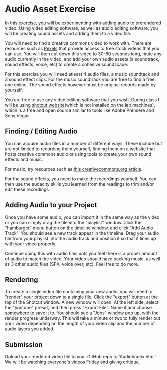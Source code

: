 # Audio Asset Exercise

In this exercise, you will be experimenting with adding audio to prerendered video. Using video editing software, as well as audio editing software, you will be creating sound assets and adding them to a video file.

You will need to find a creative commons video to work with. There are resources such as [Pexels](https://videos.pexels.com/) that provide access to free stock videos that you can use. You will then cut down this video to 30-60 seconds long, mute any audio currently in the video, and add your own audio assets (a soundtrack, sound effects, voice, etc) to create a cohesive soundscape.

For this exercise you will need atleast 4 audio files, a music soundtack and 3 sound effect clips. For the music soundtrack you are free to find a free one online. The sound effects however must be original records made by yourself.

You are free to use any video editing software that you wish. During class I will be using [shotcut website](https://shotcut.org/)(which is not installed on the lab machines), which is a free and open source similar to tools like Adobe Premiere and Sony Vegas.

## Finding / Editing Audio

You can acquire audio files in a number of different ways. These include but are not limited to recording them yourself, finding them on a website that hosts creative commons audio or using tools to create your own sound effects and music.

For music, try resources such as [this creativecommons.org article](https://creativecommons.org/about/program-areas/arts-culture/arts-culture-resources/legalmusicforvideos/).

For the sound effects, you need to make the recordings yourself. You can then use the audacity skills you learned from the readings to trim and/or edit these recordings.

## Adding Audio to your Project

Once you have some audio, you can import it in the same way as the video or you can simply drag the file into the "playlist" window. Click the "hamburger" menu button on the timeline window, and click "Add Audio Track". You should see a new track appear in the timeline. Drag your audio file from your playlist into the audio track and position it so that it lines up with your video properly.

Continue doing this with audio files until you feel there is a proper amount of audio to match the video. Your video should have backing music, as well as 3 other audio files (SFX, voice over, etc). Feel free to do more.

## Rendering

To create a single video file containing your new audio, you will need to "render" your project down to a single file. Click the "export" button at the top of the Shotcut window. A new window will open. At the left side, select the "youtube" preset, and then press "Export File". Name it and choose somewhere to save it to. You should see a "Jobs" window pop up, with the render progress underway. This will take a minute or two to fully render out your video depending on the length of your video clip and the number of audio layers you added.

## Submission

Upload your rendered video file to your GitHub repo to 'Audio/index.html'. We will be watching everyone's videos Friday and giving critique.
